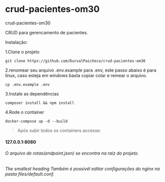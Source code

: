 # crud-pacientes-om30
crud-pacientes-om30


CRUD para gerencamento de pacientes.

Instalação:

1.Clone o projeto

    git clone https://github.com/DurvalPaicheco/crud-pacientes-om30

2.renomear seu arquivo .env.example para .env, este passo abaixo é para linux, caso esteja em windows basta copiar colar e remear o arquivo.

    cp .env.example .env

3.Instale as dependências

    composer install && npm install

4.Rode o container

    docker-compose up -d --build


> Após subir todos os containers accesse:

<h4>127.0.0.1:8080</h4>


######  O arquivo de rotas(endpoint.json) se encontra na raiz do projeto.

###### The smallest heading Também é possivél editar configurações do nginx na pasta files/default.conf.  
